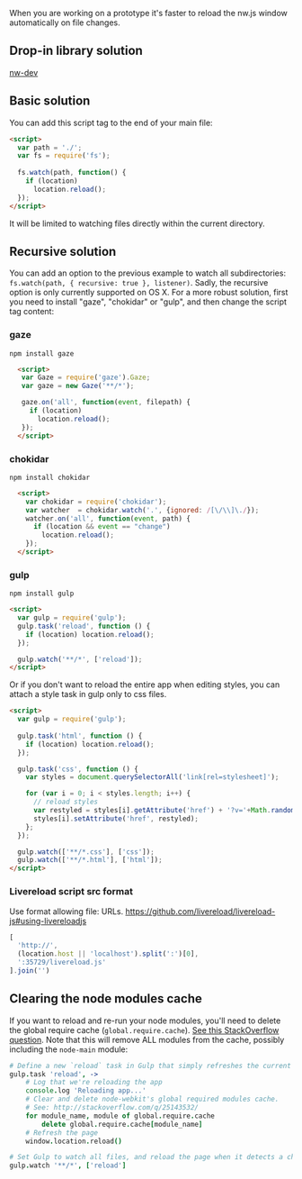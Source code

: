 
When you are working on a prototype it's faster to reload the nw.js window
automatically on file changes.

## Drop-in library solution

[nw-dev](https://www.npmjs.com/package/nw-dev)

## Basic solution

You can add this script tag to the end of your main file:

```html
<script>
  var path = './';
  var fs = require('fs');
  
  fs.watch(path, function() {
    if (location)
      location.reload();
  });
</script>
```

It will be limited to watching files directly within the current directory.

## Recursive solution

You can add an option to the previous example to watch all subdirectories: `fs.watch(path, { recursive: true }, listener)`. Sadly, the recursive option is only currently supported on OS X. For a more robust solution, first you need to install "gaze", "chokidar" or "gulp", and then change the script tag content:

### gaze

`npm install gaze`

```html
  <script>
   var Gaze = require('gaze').Gaze;
   var gaze = new Gaze('**/*');

   gaze.on('all', function(event, filepath) {
     if (location)
       location.reload();
   });
  </script>
```

### chokidar

`npm install chokidar`

```html
  <script>
    var chokidar = require('chokidar');
    var watcher  = chokidar.watch('.', {ignored: /[\/\\]\./});
    watcher.on('all', function(event, path) {
      if (location && event == "change")
        location.reload();
    });
  </script>
```

### gulp

`npm install gulp`

```html
<script>
  var gulp = require('gulp');
  gulp.task('reload', function () {
    if (location) location.reload();
  });

  gulp.watch('**/*', ['reload']);
</script>
```
Or if you don't want to reload the entire app when editing styles, you can attach a style task
in gulp only to css files.

```html
<script>
  var gulp = require('gulp');
  
  gulp.task('html', function () {
    if (location) location.reload();
  });

  gulp.task('css', function () {
    var styles = document.querySelectorAll('link[rel=stylesheet]');

    for (var i = 0; i < styles.length; i++) {
      // reload styles
      var restyled = styles[i].getAttribute('href') + '?v='+Math.random(0,10000);
      styles[i].setAttribute('href', restyled);
    };
  });

  gulp.watch(['**/*.css'], ['css']);
  gulp.watch(['**/*.html'], ['html']);
</script>
```

### Livereload script src format

Use format allowing file: URLs.
https://github.com/livereload/livereload-js#using-livereloadjs

```js
[
  'http://',
  (location.host || 'localhost').split(':')[0],
  ':35729/livereload.js'
].join('')
```

## Clearing the node modules cache

If you want to reload and re-run your node modules, you'll need to delete the global require cache (`global.require.cache`). [See this StackOverflow question](http://stackoverflow.com/questions/25143532/node-webkit-clear-cache). Note that this will remove ALL modules from the cache, possibly including the `node-main` module:

```coffee
# Define a new `reload` task in Gulp that simply refreshes the current page
gulp.task 'reload', ->
	# Log that we're reloading the app
	console.log 'Reloading app...'
	# Clear and delete node-webkit's global required modules cache.
	# See: http://stackoverflow.com/q/25143532/
	for module_name, module of global.require.cache
		delete global.require.cache[module_name]
	# Refresh the page
	window.location.reload()

# Set Gulp to watch all files, and reload the page when it detects a change.
gulp.watch '**/*', ['reload']
```


